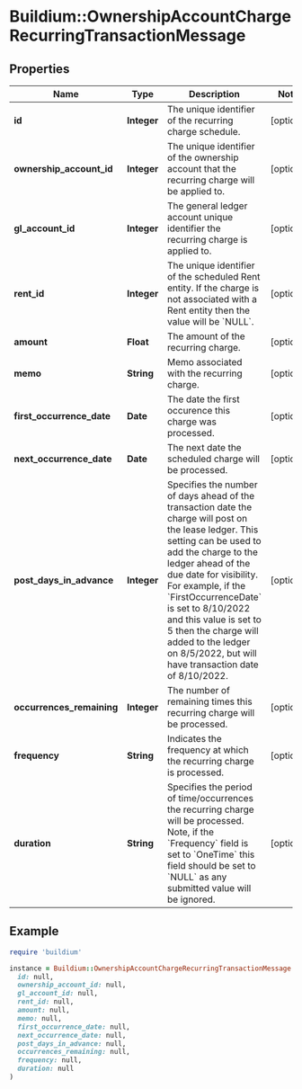 # Buildium::OwnershipAccountChargeRecurringTransactionMessage

## Properties

| Name | Type | Description | Notes |
| ---- | ---- | ----------- | ----- |
| **id** | **Integer** | The unique identifier of the recurring charge schedule. | [optional] |
| **ownership_account_id** | **Integer** | The unique identifier of the ownership account that the recurring charge will be applied to. | [optional] |
| **gl_account_id** | **Integer** | The general ledger account unique identifier the recurring charge is applied to. | [optional] |
| **rent_id** | **Integer** | The unique identifier of the scheduled Rent entity. If the charge is not associated with a Rent entity then the value will be &#x60;NULL&#x60;. | [optional] |
| **amount** | **Float** | The amount of the recurring charge. | [optional] |
| **memo** | **String** | Memo associated with the recurring charge. | [optional] |
| **first_occurrence_date** | **Date** | The date the first occurence this charge was processed. | [optional] |
| **next_occurrence_date** | **Date** | The next date the scheduled charge will be processed. | [optional] |
| **post_days_in_advance** | **Integer** | Specifies the number of days ahead of the transaction date the charge will post on the lease ledger. This setting can be used to add the charge to the ledger ahead of the due date for visibility. For example, if the &#x60;FirstOccurrenceDate&#x60; is set to 8/10/2022 and this value is set to 5 then the charge will added to the ledger on 8/5/2022, but will have transaction date of 8/10/2022. | [optional] |
| **occurrences_remaining** | **Integer** | The number of remaining times this recurring charge will be processed. | [optional] |
| **frequency** | **String** | Indicates the frequency at which the recurring charge is processed. | [optional] |
| **duration** | **String** | Specifies the period of time/occurrences the recurring charge will be processed. Note, if the &#x60;Frequency&#x60; field is set to &#x60;OneTime&#x60; this field should be set to &#x60;NULL&#x60; as any submitted value will be ignored. | [optional] |

## Example

```ruby
require 'buildium'

instance = Buildium::OwnershipAccountChargeRecurringTransactionMessage.new(
  id: null,
  ownership_account_id: null,
  gl_account_id: null,
  rent_id: null,
  amount: null,
  memo: null,
  first_occurrence_date: null,
  next_occurrence_date: null,
  post_days_in_advance: null,
  occurrences_remaining: null,
  frequency: null,
  duration: null
)
```

